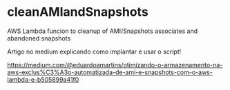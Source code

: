 # cleanAMIandSnapshots
AWS Lambda funcion to cleanup of AMI/Snapshots associates and abandoned snapshots


Artigo no medium explicando como implantar e usar o script!

https://medium.com/@eduardoamartins/otimizando-o-armazenamento-na-aws-exclus%C3%A3o-automatizada-de-ami-e-snapshots-com-o-aws-lambda-e-b505899a41f0
